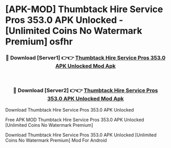 # [APK-MOD] Thumbtack  Hire Service Pros 353.0 APK Unlocked - [Unlimited Coins No Watermark Premium] osfhr



<div align="center">
<h3>🔴 Download [Server1] 👉👉 <a href="https://momento.my/?title=Thumbtack__Hire_Service_Pros_353.0_APK_Unlocked">Thumbtack  Hire Service Pros 353.0 APK Unlocked Mod Apk</a></h3><br>

<h3>🔴 Download [Server2] 👉👉 <a href="https://momento.my/?title=Thumbtack__Hire_Service_Pros_353.0_APK_Unlocked">Thumbtack  Hire Service Pros 353.0 APK Unlocked Mod Apk</a></h3>
</div>



Download Thumbtack  Hire Service Pros 353.0 APK Unlocked 

Free APK MOD Thumbtack  Hire Service Pros 353.0 APK Unlocked [Unlimited Coins No Watermark Premium]

Download Thumbtack  Hire Service Pros 353.0 APK Unlocked [Unlimited Coins No Watermark Premium] Mod For Android
